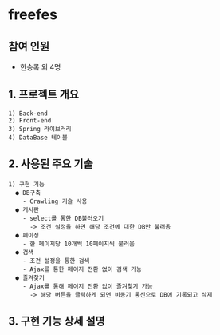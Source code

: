 # freefes

## 참여 인원
  - 한승록 외 4명

## 1. 프로젝트 개요
    1) Back-end
    2) Front-end
    3) Spring 라이브러리
    4) DataBase 테이블
    
## 2. 사용된 주요 기술
    1) 구현 기능
      ● DB구축
        - Crawling 기술 사용
      ● 게시판
        - select를 통한 DB불러오기
          -> 조건 설정을 하면 해당 조건에 대한 DB만 불러옴
      ● 페이징
        - 한 페이지당 10개씩 10페이지씩 불러옴
      ● 검색
        - 조건 설정을 통한 검색
        - Ajax를 통한 페이지 전환 없이 검색 가능
      ● 즐겨찾기
        - Ajax를 통해 페이지 전환 없이 즐겨찾기 가능
          -> 해당 버튼을 클릭하게 되면 비동기 통신으로 DB에 기록되고 삭제

## 3. 구현 기능 상세 설명
    
